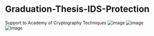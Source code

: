 # Graduation-Thesis-IDS-Protection
Support to Academy of Cryptography Techniques 
![image](https://github.com/sonvirgo/Graduation-Thesis-IDS-Protection/assets/10823037/6e93cdbc-ddb1-44c4-87ac-c21b2cc8e898)
![image](https://github.com/sonvirgo/Graduation-Thesis-IDS-Protection/assets/10823037/5e44fd38-0670-4ef7-abb7-9aa76e822d28)
![image](https://github.com/sonvirgo/Graduation-Thesis-IDS-Protection/assets/10823037/171fe028-ea8f-4af8-bf0b-e35a4e0cb0ec)
